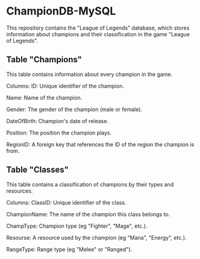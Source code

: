 # ChampionDB-MySQL
This repository contains the "League of Legends" database, which stores information about champions and their classification in the game "League of Legends".




## Table "Champions"
This table contains information about every champion in the game.

Columns:
ID: Unique identifier of the champion.

Name: Name of the champion.

Gender: The gender of the champion (male or female).

DateOfBirth: Champion's date of release.

Position: The position the champion plays.

RegionID: A foreign key that references the ID of the region the 
champion is from.



## Table "Classes"
This table contains a classification of champions by their types and resources.

Columns:
ClassID: Unique identifier of the class.

ChampionName: The name of the champion this class belongs to.

ChampType: Champion type (eg "Fighter", "Mage", etc.).

Resourse: A resource used by the champion (eg "Mana", "Energy", etc.).

RangeType: Range type (eg "Melee" or "Ranged").